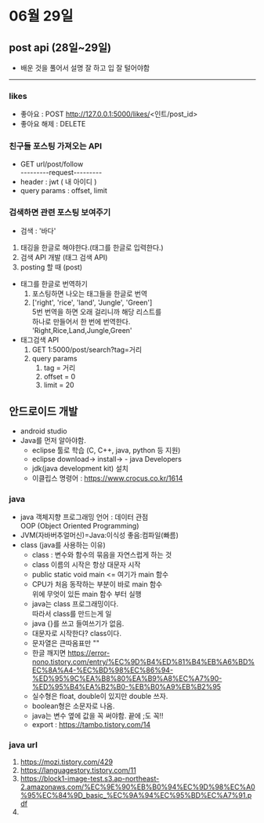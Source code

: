 # 06월 29일
## post api (28일~29일)
- 배운 것을 풀어서 설명 잘 하고 입 잘 털어야함
---
### likes
- 좋아요 : POST http://127.0.0.1:5000/likes/<인트/post_id>
- 좋아요 해제 : DELETE 

### 친구들 포스팅 가져오는 API
- GET  url/post/follow  
---------request---------
- header : jwt ( 내 아이디 )
- query params : offset, limit

### 검색하면 관련 포스팅 보여주기
- 검색 : '바다'
1. 태깅을 한글로 해야한다.(태그를 한글로 입력한다.)
2. 검색 API 개발 (태그 검색 API)
3. posting 할 때 (post)
- 태그를 한글로 번역하기
   1. 포스팅하면 나오는 태그들을 한글로 번역
   2. ['right', 'rice', 'land', 'Jungle', 'Green']  
5번 번역을 하면 오래 걸리니까 해당 리스트를  
하나로 만들어서 한 번에 번역한다.  
'Right,Rice,Land,Jungle,Green'
- 태그검색 API
  1. GET 1:5000/post/search?tag=거리
  2. query params
     1. tag = 거리
     2. offset = 0
     3. limit = 20

## 안드로이드 개발
- android studio
- Java를 먼저 알아야함.
  - eclipse 툴로 학습 (C, C++, java, python 등 지원)
  - eclipse download-> install->   - java Developers
  - jdk(java development kit) 설치
  - 이클립스 명령어 : https://www.crocus.co.kr/1614
### java 
- java 객체지향 프로그래밍 언어 : 데이터 관점  
OOP (Object Oriented Programming)
- JVM(자바버추얼머신)=Java:이식성 좋음:컴파일(빠름)
- class (java를 사용하는 이유)
  - class : 변수와 함수의 묶음을 자연스럽게 하는 것
  - class 이름의 시작은 항상 대문자 시작
  - public static void main <= 여기가 main 함수
  - CPU가 처음 동작하는 부분이 바로 main 함수  
위에 무엇이 있든 main 함수 부터 실행
  - java는 class 프로그래밍이다.  
따라서 class를 만드는게 일
  - java {}를 쓰고 들여쓰기가 없음.
  - 대문자로 시작한다? class이다.
  - 문자열은 큰따옴표만 ""
  - 한글 깨지면 https://error-nono.tistory.com/entry/%EC%9D%B4%ED%81%B4%EB%A6%BD%EC%8A%A4-%EC%BD%98%EC%86%94-%ED%95%9C%EA%B8%80%EA%B9%A8%EC%A7%90-%ED%95%B4%EA%B2%B0-%EB%B0%A9%EB%B2%95
  - 실수형은 float, double이 있지만 double 쓰자.
  - boolean형은 소문자로 나옴.
  - java는 변수 옆에 값을 꼭 써야함. 끝에 ;도 꼭!!
  - export : https://tambo.tistory.com/14


### java url
1. https://mozi.tistory.com/429
2. https://languagestory.tistory.com/11
3. https://block1-image-test.s3.ap-northeast-2.amazonaws.com/%EC%9E%90%EB%B0%94%EC%9D%98%EC%A0%95%EC%84%9D_basic_%EC%9A%94%EC%95%BD%EC%A7%91.pdf
4. 